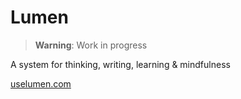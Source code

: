 # Lumen

> **Warning**: Work in progress

A system for thinking, writing, learning &amp; mindfulness 

[uselumen.com](https://uselumen.com)

